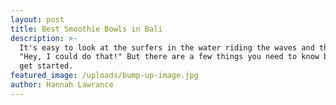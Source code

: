 ```yaml
---
layout: post
title: Best Smoothie Bowls in Bali
description: >-
  It's easy to look at the surfers in the water riding the waves and think,
  "Hey, I could do that!" But there are a few things you need to know before you
  get started.
featured_image: /uploads/bump-up-image.jpg
author: Hannah Lawrance
---
```

